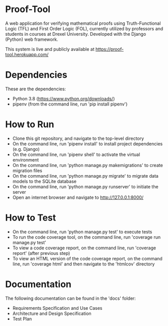 # Proof-Tool
A web application for verifying mathematical proofs using Truth-Functional Logic (TFL) and First Order Logic (FOL), currently utilized by professors and students in courses at Drexel University.  Developed with the Django (Python) web framework.

This system is live and publicly available at https://proof-tool.herokuapp.com/

# Dependencies
These are the dependencies:
- Python 3.8 (https://www.python.org/downloads/)
- pipenv (from the command line, run 'pip install pipenv')

# How to Run
- Clone this git repository, and navigate to the top-level directory
- On the command line, run 'pipenv install' to install project dependencies (e.g. Django)
- On the command line, run 'pipenv shell' to activate the virtual environment
- On the command line, run 'python manage.py makemigrations' to create migration files
- On the command line, run 'python manage.py migrate' to migrate data models to the SQLite database
- On the command line, run 'python manage.py runserver' to initiate the server
- Open an internet browser and navigate to http://127.0.0.1:8000/

# How to Test
- On the command line, run 'python manage.py test' to execute tests
- To run the code coverage tool, on the command line, run 'coverage run manage.py test'
- To view a code coverage report, on the command line, run 'coverage report' (after previous step)
- To view an HTML version of the code coverage report, on the command line, run 'coverage html' and then navigate to the 'htmlcov' directory

# Documentation
The following documentation can be found in the 'docs' folder:
- Requirements Specification and Use Cases
- Architecture and Design Specification
- Test Plan

